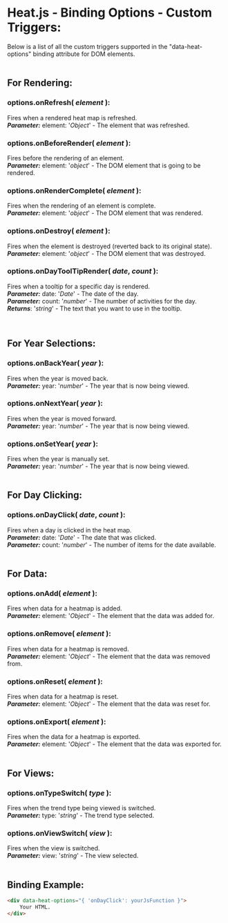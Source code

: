 # Heat.js - Binding Options - Custom Triggers:

Below is a list of all the custom triggers supported in the "data-heat-options" binding attribute for DOM elements.
<br>
<br>


## For Rendering:

### options.onRefresh( *element* ):
Fires when a rendered heat map is refreshed.
<br>
***Parameter:*** element: '*Object*' - The element that was refreshed.
<br>

### options.onBeforeRender( *element* ):
Fires before the rendering of an element.
<br>
***Parameter:*** element: '*object*' - The DOM element that is going to be rendered.

### options.onRenderComplete( *element* ):
Fires when the rendering of an element is complete.
<br>
***Parameter:*** element: '*object*' - The DOM element that was rendered.

### options.onDestroy( *element* ):
Fires when the element is destroyed (reverted back to its original state).
<br>
***Parameter:*** element: '*object*' - The DOM element that was destroyed.

### options.onDayToolTipRender( *date*, *count* ):
Fires when a tooltip for a specific day is rendered.
<br>
***Parameter:*** date: '*Date*' - The date of the day.
<br>
***Parameter:*** count: '*number*' - The number of activities for the day.
<br>
***Returns***: '*string*' - The text that you want to use in the tooltip.

<br>


## For Year Selections:

### options.onBackYear( *year* ):
Fires when the year is moved back.
<br>
***Parameter:*** year: '*number*' - The year that is now being viewed.

### options.onNextYear( *year* ):
Fires when the year is moved forward.
<br>
***Parameter:*** year: '*number*' - The year that is now being viewed.
<br>

### options.onSetYear( *year* ):
Fires when the year is manually set.
<br>
***Parameter:*** year: '*number*' - The year that is now being viewed.
<br>
<br>


## For Day Clicking:

### options.onDayClick( *date*, *count* ):
Fires when a day is clicked in the heat map.
<br>
***Parameter:*** date: '*Date*' - The date that was clicked.
<br>
***Parameter:*** count: '*number*' - The number of items for the date available.
<br>
<br>


## For Data:

### options.onAdd( *element* ):
Fires when data for a heatmap is added.
<br>
***Parameter:*** element: '*Object*' - The element that the data was added for.
<br>

### options.onRemove( *element* ):
Fires when data for a heatmap is removed.
<br>
***Parameter:*** element: '*Object*' - The element that the data was removed from.
<br>

### options.onReset( *element* ):
Fires when data for a heatmap is reset.
<br>
***Parameter:*** element: '*Object*' - The element that the data was reset for.
<br>

### options.onExport( *element* ):
Fires when the data for a heatmap is exported.
<br>
***Parameter:*** element: '*Object*' - The element that the data was exported for.
<br>
<br>


## For Views:

### options.onTypeSwitch( *type* ):
Fires when the trend type being viewed is switched.
<br>
***Parameter:*** type: '*string*' - The trend type selected.
<br>

### options.onViewSwitch( *view* ):
Fires when the view is switched.
<br>
***Parameter:*** view: '*string*' - The view selected.
<br>
<br>


## Binding Example:

```markdown
<div data-heat-options="{ 'onDayClick': yourJsFunction }">
    Your HTML.
</div>
```